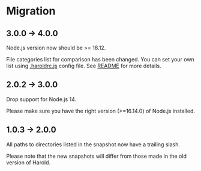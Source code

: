 # Migration

## 3.0.0 → 4.0.0

Node.js version now should be >= 18.12.

File categories list for comparison has been changed. You can set your own list
using [.haroldrc.js](./.haroldrc.js) config file.
See [README](./README.md#configuration) for more details.


## 2.0.2 → 3.0.0

Drop support for Node.js 14.

Please make sure you have the right version (>=16.14.0) of Node.js installed.


## 1.0.3 → 2.0.0

All paths to directories listed in the snapshot now have a trailing slash.

Please note that the new snapshots will differ from those made in the old
version of Harold.
